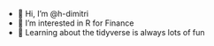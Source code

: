 - 👋 Hi, I’m @h-dimitri
- 👀 I’m interested in R for Finance
- 🌱 Learning about the tidyverse is always lots of fun

<!---
h-dimitri/h-dimitri is a ✨ special ✨ repository because its `README.md` (this file) appears on your GitHub profile.
You can click the Preview link to take a look at your changes.
--->
